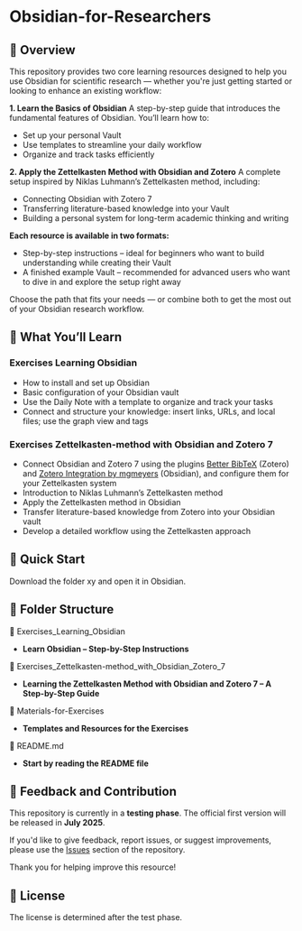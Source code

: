 # Obsidian-for-Researchers

## 🧭 Overview
This repository provides two core learning resources designed to help you use Obsidian for scientific research — whether you're just getting started or looking to enhance an existing workflow:

**1. Learn the Basics of Obsidian**
A step-by-step guide that introduces the fundamental features of Obsidian.
You’ll learn how to:
- Set up your personal Vault
- Use templates to streamline your daily workflow
- Organize and track tasks efficiently

**2. Apply the Zettelkasten Method with Obsidian and Zotero**
A complete setup inspired by Niklas Luhmann’s Zettelkasten method, including:
- Connecting Obsidian with Zotero 7
- Transferring literature-based knowledge into your Vault
- Building a personal system for long-term academic thinking and writing

**Each resource is available in two formats:**

- Step-by-step instructions – ideal for beginners who want to build understanding while creating their Vault
- A finished example Vault – recommended for advanced users who want to dive in and explore the setup right away

Choose the path that fits your needs — or combine both to get the most out of your Obsidian research workflow.

## 📝 What You’ll Learn

### Exercises Learning Obsidian
- How to install and set up Obsidian
- Basic configuration of your Obsidian vault
- Use the Daily Note with a template to organize and track your tasks
- Connect and structure your knowledge: insert links, URLs, and local files; use the graph view and tags

### Exercises Zettelkasten-method with Obsidian and Zotero 7
- Connect Obsidian and Zotero 7 using the plugins [Better BibTeX](https://retorque.re/zotero-better-bibtex/index.html) (Zotero) and [Zotero Integration by mgmeyers](https://github.com/mgmeyers/obsidian-zotero-integration) (Obsidian), and configure them for your Zettelkasten system
- Introduction to Niklas Luhmann’s Zettelkasten method
- Apply the Zettelkasten method in Obsidian
- Transfer literature-based knowledge from Zotero into your Obsidian vault
- Develop a detailed workflow using the Zettelkasten approach

## 🚀 Quick Start

Download the folder xy and open it in Obsidian.


## 📂 Folder Structure

📁 Exercises_Learning_Obsidian <br>
 - **Learn Obsidian – Step-by-Step Instructions** <br>
 
📁 Exercises_Zettelkasten-method_with_Obsidian_Zotero_7 <br>
- **Learning the Zettelkasten Method with Obsidian and Zotero 7 – A Step-by-Step Guide** <br>

📁 Materials-for-Exercises <br>
- **Templates and Resources for the Exercises** <br>

📄 README.md <br>
- **Start by reading the README file** <br>

## 💬 Feedback and Contribution

This repository is currently in a **testing phase**. The official first version will be released in **July 2025**.

If you'd like to give feedback, report issues, or suggest improvements, please use the [Issues](https://github.com/nfuchs-DSC/Obsidian-for-Researchers/issues) section of the repository.  

Thank you for helping improve this resource!

## 📄 License
The license is determined after the test phase.
